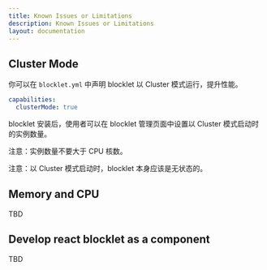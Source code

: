 ```yaml
---
title: Known Issues or Limitations
description: Known Issues or Limitations
layout: documentation
---
```


## Cluster Mode

你可以在 `blocklet.yml` 中声明 blocklet 以 Cluster 模式运行，提升性能。

```yml
capabilities:
  clusterMode: true
```

blocklet 安装后，使用者可以在 blocklet 管理页面中设置以 Cluster 模式启动时的实例数量。

注意：实例数量不要大于 CPU 核数。

注意：以 Cluster 模式启动时，blocklet 本身应该是无状态的。

## Memory and CPU

TBD

## Develop react blocklet as a component

TBD
